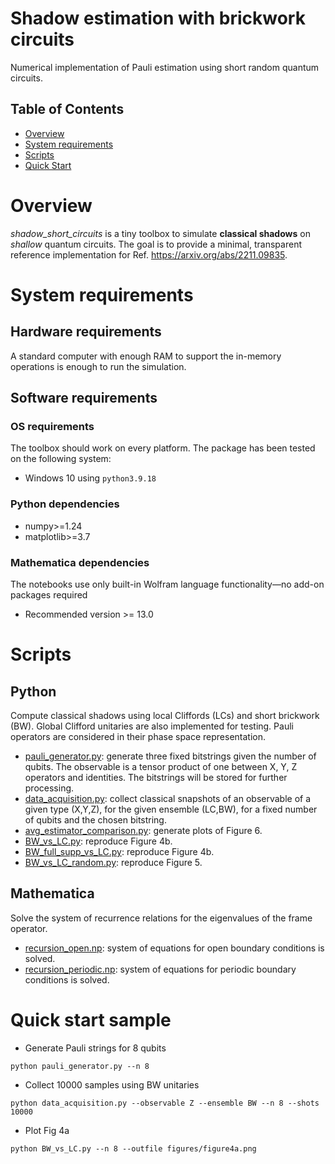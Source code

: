 # Shadow estimation with brickwork circuits 

Numerical implementation of Pauli estimation using short random quantum circuits.

## Table of Contents
- [Overview](#overview)
- [System requirements](#system-requirements)
- [Scripts](#scripts)
- [Quick Start](#quick-start-sample)


# Overview
*shadow\_short\_circuits* is a tiny toolbox to simulate **classical shadows** on *shallow* quantum circuits. 
The goal is to provide a minimal, transparent reference implementation for Ref. https://arxiv.org/abs/2211.09835.

# System requirements
## Hardware requirements
A standard computer with enough RAM to support the in-memory operations is enough to run the simulation.

## Software requirements

### OS requirements
The toolbox should work on every platform.
The package has been tested on the following system:
+ Windows 10 using `python3.9.18`

### Python dependencies
+ numpy>=1.24
+ matplotlib>=3.7

### Mathematica dependencies
The notebooks use only built-in Wolfram language functionality—no add-on packages required
+ Recommended version >= 13.0


# Scripts 
## Python
Compute classical shadows using local Cliffords (LCs) and short brickwork (BW).
Global Clifford unitaries are also implemented for testing.
Pauli operators are considered in their phase space representation.

- <ins>pauli\_generator.py</ins>: generate three fixed bitstrings given the number of qubits. The observable is a tensor product of one between X, Y, Z operators and identities.
 The bitstrings will be stored for further processing.
- <ins>data\_acquisition.py</ins>: collect classical snapshots of an observable of a given type (X,Y,Z), for the given ensemble (LC,BW), for a fixed number of qubits and the chosen bitstring.
- <ins>avg\_estimator\_comparison.py</ins>: generate plots of Figure 6.
- <ins>BW\_vs\_LC.py</ins>: reproduce Figure 4b.
- <ins>BW\_full\_supp\_vs\_LC.py</ins>: reproduce Figure 4b.
- <ins>BW\_vs\_LC\_random.py</ins>: reproduce Figure 5.

## Mathematica
Solve the system of recurrence relations for the eigenvalues of the frame operator.
- <ins>recursion\_open.np</ins>: system of equations for open boundary conditions is solved.
- <ins>recursion\_periodic.np</ins>: system of equations for periodic boundary conditions is solved.

# Quick start sample

+ Generate Pauli strings for 8 qubits
```
python pauli_generator.py --n 8
```
+ Collect 10000 samples using BW unitaries
```
python data_acquisition.py --observable Z --ensemble BW --n 8 --shots 10000
```
+ Plot Fig 4a
```
python BW_vs_LC.py --n 8 --outfile figures/figure4a.png
```
